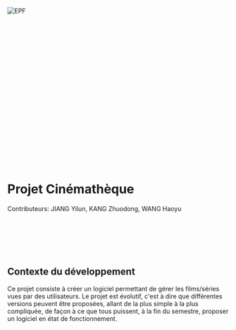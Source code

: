 ![](https://raw.githubusercontent.com/Marshellson/Cinematheque/rapport/15232.svg "EPF")
&nbsp;

&nbsp;

&nbsp;

&nbsp;

&nbsp;

&nbsp;

&nbsp;

&nbsp;

&nbsp;

&nbsp;

&nbsp;

&nbsp;




# Projet Cinémathèque
Contributeurs: JIANG Yilun, KANG Zhuodong, WANG Haoyu

&nbsp;

&nbsp;

&nbsp;





## Contexte du développement
Ce projet consiste à créer un logiciel permettant de gérer les films/séries vues par des utilisateurs. Le projet est évolutif, c'est à dire que différentes versions peuvent être proposées, allant de la plus simple à la plus compliquée, de façon à ce que tous puissent, à la fin du semestre, proposer un logiciel en état de fonctionnement.

## 